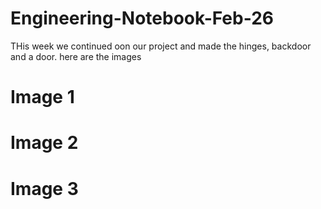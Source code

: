 # Engineering-Notebook-Feb-26
THis week we continued oon our project and made the hinges, backdoor and a door.
here are the images 

# Image 1

# Image 2

# Image 3
